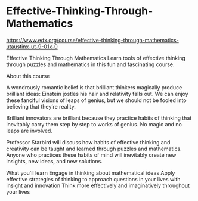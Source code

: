 # Effective-Thinking-Through-Mathematics

https://www.edx.org/course/effective-thinking-through-mathematics-utaustinx-ut-9-01x-0

Effective Thinking Through Mathematics
Learn tools of effective thinking through puzzles and mathematics in this fun and fascinating course.

About this course

A wondrously romantic belief is that brilliant thinkers magically produce brilliant ideas: Einstein jostles his hair and relativity falls out. We can enjoy these fanciful visions of leaps of genius, but we should not be fooled into believing that they’re reality.

Brilliant innovators are brilliant because they practice habits of thinking that inevitably carry them step by step to works of genius. No magic and no leaps are involved.

Professor Starbird will discuss how habits of effective thinking and creativity can be taught and learned through puzzles and mathematics. Anyone who practices these habits of mind will inevitably create new insights, new ideas, and new solutions.

What you'll learn
Engage in thinking about mathematical ideas
Apply effective strategies of thinking to approach questions in your lives with insight and innovation
Think more effectively and imaginatively throughout your lives
